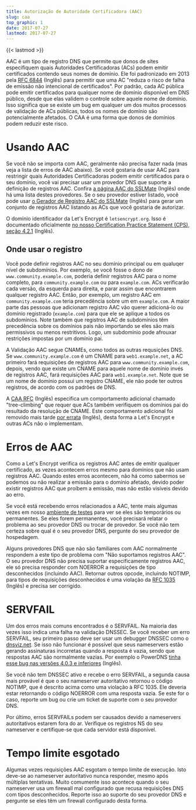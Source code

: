 ```yaml
---
title: Autorização de Autoridade Certificadora (AAC)
slug: caa
top_graphic: 1
date: 2017-07-27
lastmod: 2017-07-27
---
```


{{< lastmod >}}

AAC é um tipo de registro DNS que permite que donos de sites especifiquem quais Autoridades
Certificadoras (ACs) podem emitir certificados contendo seus nomes de domínio. Ele
foi padronizado em 2013 pela [RFC 6844](https://tools.ietf.org/html/rfc6844) (Inglês) para
permitir que uma AC "reduza o risco de falha de emissão não intencional de certificados". Por padrão,
cada AC pública pode emitir certificados para qualquer nome de domínio disponível 
em DNS público, desde que elas validem o controle sobre aquele nome de domínio. Isso significa que
se existe um bug em qualquer um dos muitos processos de validação de ACs públicas, todos
os nomes de domínio são potencialmente afetados. O CAA é uma forma que donos de domínios
podem reduzir este risco.

# Usando AAC

Se você não se importa com AAC, geralmente não precisa fazer nada (mas veja a lista
de erros de AAC abaixo). Se você gostaria de usar AAC para restringir quais Autoridades
Certificadoras podem emitir certificados para o seu domínio, você vai precisar usar um
provedor DNS que suporte a definição de registros AAC. Confira [a página AAC 
do SSLMate](https://sslmate.com/caa/support) (Inglês) onde há uma lista destes provedores. Se o seu
provedor estiver listado, você pode usar 
[o Gerador de Registro AAC do SSLMate](https://sslmate.com/caa/) (Inglês) para gerar um
conjunto de registros AAC listando as ACs que você gostaria de autorizar.

O domínio identificador da Let's Encrypt é `letsencrypt.org`. Isso é 
documentado oficialmente [no nosso Certification Practice Statement (CPS), seção 4.2.1](/repository) (Inglês).

## Onde usar o registro

Você pode definir registros AAC no seu domínio principal ou em qualuqer nível de subdomínios.
Por exemplo, se você fosse o dono de `www.community.example.com`, poderia definir registros AAC
para o nome completo, para `community.example.com` ou para `example.com`. ACs
verificarão cada versão, da esquerda para direita, e parar assim que encontrarem qualquer
registro AAC. Então, por exemplo, um registro AAC em `community.example.com` teria 
precedência sobre um em `example.com`. A maior parte das pessoas que adicionam registro AAC vão querer
adicioná-lo ou domínio registrado (`example.com`) para que ele se aplique a todos
os subdomínios. Note também que registros AAC de subdomínios têm precedência sobre os
domínios pais não importando se eles são mais permissivos ou menos 
restritivos. Logo, um subdomínio pode afrouxar restrições impostas por um domínio pai.

A Validação AAC segue CNAMEs, como todos as outras requsições DNS. Se 
`www.community.example.com` é um CNAME para `web1.example.net`, a AC primeiro
fará requisições de registros AAC para `www.community.example.com`, depois, vendo que existe
um CNAME para aquele nome de domínio invés de registros AAC, fará requisições AAC para
`web1.example.net`. Note que se um nome de domínio possui um registro CNAME, ele não
pode ter outros registros, de acordo com os padrões de DNS.

A [CAA RFC](https://tools.ietf.org/html/rfc6844) (Inglês) especifica um comportamento
adicional chamado "tree-climbing" que requer que ACs também verifiquem os domínios
pai do resultado da resolução de CNAME. Este comportamento adicional foi removido
mais tarde [por errata](https://www.rfc-editor.org/errata/eid5065) (Inglês), desta forma a Let's 
Encrypt e outras ACs não o implementam.

# Erros de AAC

Como a Let's Encrypt verifica os registros AAC antes de emitir qualquer certificado, as vezes
acontecem erros mesmo para domínios que não usam registros AAC. Quando estes
erros acontecem, não há como sabermos se podemos ou não realizar a emissão para o 
domínio afetado, devido poder existir registros AAC que proíbem a emissão, 
mas não estão visíveis devido ao erro.

Se você está recebendo erros relacionados a AAC, tente mais algumas vezes em nosso [ambiente
de testes](/pt-br/docs/staging-environment/) para ver se eles
são temporários ou permanentes. Se eles forem permanentes, você precisará relatar
o problema ao seu provedor DNS ou trocar de provedor. Se você não tem certeza 
sobre qual é o seu provedor DNS, pergunte do seu provedor de hospedagem.

Alguns provedores DNS que não são familiares com AAC normalmente respondem a este tipo de problema
com "Não suportamos registros AAC". O seu provedor DNS não precisa 
suportar especificamente registros AAC, ele só precisa responder com
NOERROR a requisições de tipo desconhecidos (incluindo AAC). Retornar outros
opcode, incluindo NOTIMP, para tipos de requisições desconhecidos é uma violação da [RFC 
1035](https://tools.ietf.org/html/rfc1035) (Inglês) e precisa ser corrigido.

# SERVFAIL

Um dos erros mais comuns encontrados é o SERVFAIL. Na maioria das vezes isso
indica uma falha na validação DNSSEC. Se você receber um erro SERVFAIL, seu
primeiro passo deve ser usar um debugger DNSSEC como o
[dnsviz.net](http://dnsviz.net/). Se isso não funcionar é possível que seus
nameservers estão gerando assinaturas incorretas quando a resposta é vazia, sendo que
respostas AAC são normalmente vazias. Por exemplo o PowerDNS [tinha esse bug
nas versões 4.0.3 e inferiores](https://community.letsencrypt.org/t/caa-servfail-changes/38298/2?u=jsha) (Inglês).

Se você não tem DNSSEC ativo e recebe o erro SERVFAIL, a segunda causa mais provável
é que o seu nameserver autoritativo retornou o código NOTIMP, que é descrito 
acima como uma violação à RFC 1035. Ele deveria estar retornando o código NOERROR com uma
resposta vazia. Se este for o caso, reporte um bug ou crie um ticket de suporte com o seu provedor DNS.

Por último, erros SERVFAILs podem ser causados devido a nameservers autoritativos estarem fora do ar.
Verifique os registros NS do seu nameserver e certifique-se que cada servidor está
disponível.

# Tempo limite esgotado

Algumas vezes requisições AAC esgotam o tempo limite de execução. Isto deve-se ao nameserver autoritativo nunca
responder, mesmo após múltiplas tentativas. Muito comumente isso
acontece quando o seu nameserver usa um firewall mal configurado que 
recusa requisições DNS com tipos desconhecidos. Reporte isso ao suporte do seu provedor
DNS e pergunte se eles têm um firewall configurado desta forma.
